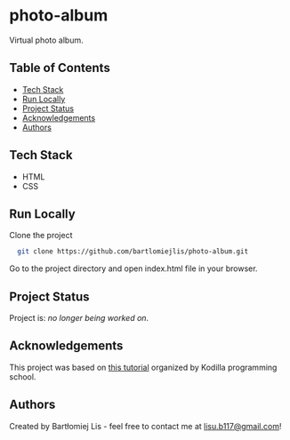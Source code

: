 # photo-album
Virtual photo album.

## Table of Contents
* [Tech Stack](#tech-stack)
* [Run Locally](#run-locally)
* [Project Status](#project-status)
* [Acknowledgements](#acknowledgements)
* [Authors](#authors)

## Tech Stack
- HTML
- CSS

## Run Locally
Clone the project

```bash
  git clone https://github.com/bartlomiejlis/photo-album.git
```

Go to the project directory and open index.html file in your browser.

## Project Status
Project is: _no longer being worked on_.

## Acknowledgements
This project was based on [this tutorial](https://kodilla.com/pl/album-ze-zdjeciami?vgo_ee=RQ0hnvrSrQIHeATSE%2FIkIEzkASpiHornD%2Fz2wZTd1jg%3D) organized by Kodilla programming school.

## Authors
Created by Bartłomiej Lis - feel free to contact me at lisu.b117@gmail.com!
